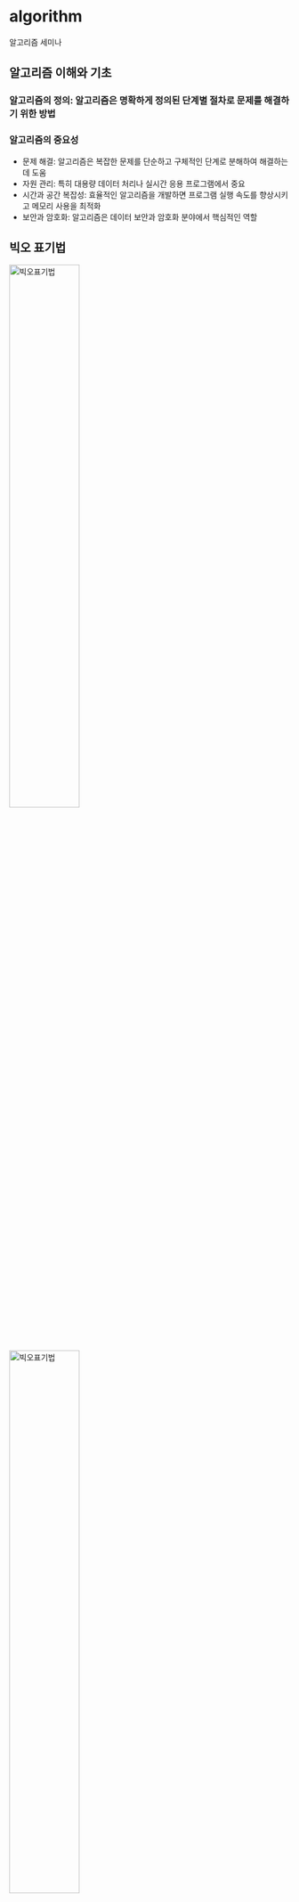 # algorithm
알고리즘 세미나

## 알고리즘 이해와 기초

### 알고리즘의 정의: 알고리즘은 명확하게 정의된 단계별 절차로 문제를 해결하기 위한 방법
### 알고리즘의 중요성
  - 문제 해결: 알고리즘은 복잡한 문제를 단순하고 구체적인 단계로 분해하여 해결하는 데 도움
  - 자원 관리: 특히 대용량 데이터 처리나 실시간 응용 프로그램에서 중요
  - 시간과 공간 복잡성: 효율적인 알고리즘을 개발하면 프로그램 실행 속도를 향상시키고 메모리 사용을 최적화
  - 보안과 암호화: 알고리즘은 데이터 보안과 암호화 분야에서 핵심적인 역할

## 빅오 표기법
<img src="https://blog.kakaocdn.net/dn/umDDr/btqYhz5p1ZN/pULPOIs1zk2kA5QykgYEeK/img.png" width="50%" title="빅오표기법"/>
<img src="https://park-answer.netlify.app/static/893fa1e138e04a1c88f56cfb86793e6b/2a195/big-o-table.png" width="50%" title="빅오표기법"/>
<img src="https://blog.kakaocdn.net/dn/byv7cU/btrwGj2VMnK/W7Edg2M8b4VoTw3QD4J221/img.jpg" width="50%" title="빅오표기법"/>



- O(1) : 입력값에 상관없이 일정한 실행시간을 최고!의 알고리즘이라 할 수 있다. 하지만 상수 시간에 실행된다 해도 상수값이 상상 이상으로 클 경우 사실상 일정한 시간의 의미가 없다. 최고의 알고리즘이 될 수 있지만 그만큼 신중해야 한다. 예:) 스택에서 Push, Pop
- O(log n) : 로그는 매우 큰 입력값에서도 크게 영향을 받지 않는 편이다. 매우 견고한 알고리즘으로 이진 탐색의 경우가 이에 해당한다. 예:) 이진트리
- O(n) : 알고리즘을 수행하는데 걸리는 시간은 입력값에 비례한다. 이러한 알고리즘을 선형 시간 알고리즘이라 부른다. 정렬되지 않은 리스트에서 최대 또는 최솟값을 찾는 경우가 해당되며 모든 입렵값을 적어도 한 번 이상은 살펴봐야 한다. 예:) for문
- O (n log n) : 병합 정렬등의 대부분 효율이 좋은 알고리즘이 이에 해당 한다. 아무리 좋은 알고리즘이라 할지라도 n log n 보다 빠를 수 없다. 입력값이 최선일 경우, 비교를 건너 뛰어 O(n)이 될 수 있다. 예:) 퀵, 병합, 힙 정렬
- O(n^2)  : 버블 정렬 같은 비효율적인 정렬 알고리즘이 이에 해당 한다. 예:) 이중for문, 삽입, 버블, 선택정렬
- O(2^n) : 피보나치의 수를 재귀로 계산하는 알고리즘이 이에 해당 한다. n^2와 혼동되는 경우가 있는데 2^n이 훨씬 더 크다. 예:) 피보나치 수열
- O(n!) : 가장 느린 알고리즘으로 입력값이 조금만 커져도 계산이 어렵다.

## 정렬 알고리즘

필요성: 데이터 정리와 검색을 용이하게 만듦

### 버블 정렬 (Bubble Sort):
인접한 두 원소를 비교하고 필요한 경우 서로 위치를 교환하는 알고리즘<br/>
시간 복잡도: O(n^2) 높음

<img src="https://www.swtestacademy.com/wp-content/uploads/2021/11/bubble-sort-2.png" width="50%" title="버블정렬"/>

```java
public static void bubbleSort(int[] arr) {
    int n = arr.length;
    boolean swapped;
    do {
        swapped = false;
        for (int i = 0; i < n - 1; i++) {
            if (arr[i] > arr[i + 1]) {
                // 두 원소 교환
                int temp = arr[i];
                arr[i] = arr[i + 1];
                arr[i + 1] = temp;
                swapped = true;
            }
        }
    } while (swapped);
}
```

### 선택 정렬 (Selection Sort)
배열에서 최솟값을 선택하고, 그 값을 첫 번째 원소와 교환하는 과정을 반복하는 알고리즘입니다.<br/>
시간 복잡도: O(n^2)

<img src="https://www.swtestacademy.com/wp-content/uploads/2021/11/selection-sort-Selection-Sort-1.drawio-1.png" width="50%" title="버블정렬"/>

```java
public static void selectionSort(int[] arr) {
    int n = arr.length;
    for (int i = 0; i < n - 1; i++) {
        int minIndex = i;
        for (int j = i + 1; j < n; j++) {
            if (arr[j] < arr[minIndex]) {
                minIndex = j;
            }
        }
        // 최솟값과 현재 원소 교환
        int temp = arr[i];
        arr[i] = arr[minIndex];
        arr[minIndex] = temp;
    }
}
```

### 삽입 정렬 (Insertion Sort)
배열을 정렬된 부분과 정렬되지 않은 부분으로 나누고, 정렬되지 않은 부분의 원소를 정렬된 부분에 삽입하는 알고리즘입니다.
시간 복잡도: O(n^2)

```java
public static void insertionSort(int[] arr) {
    int n = arr.length;
    for (int i = 1; i < n; i++) {
        int key = arr[i];
        int j = i - 1;
        while (j >= 0 && arr[j] > key) {
            arr[j + 1] = arr[j];
            j--;
        }
        arr[j + 1] = key;
    }
}
```




## 탐색 알고리즘

### 선형 탐색 (Linear Search):
주어진 배열에서 원하는 값을 찾는 가장 기본적인 탐색 알고리즘입니다.
시간 복잡도: O(n)

<img src="https://kwonsoonwoo.github.io/assets/cs50/%EC%84%A0%ED%98%95%ED%83%90%EC%83%89%EC%98%88%EC%8B%9C.png"  width="50%" title="탐색"/>

```java
public static int linearSearch(int[] arr, int target) {
    for (int i = 0; i < arr.length; i++) {
        if (arr[i] == target) {
            return i; // 원하는 값이 발견되면 인덱스 반환
        }
    }
    return -1; // 원하는 값이 발견되지 않으면 -1 반환
}
```
### 이진 탐색 (Binary Search):
정렬된 배열에서 원하는 값을 빠르게 찾는 알고리즘입니다.
시간 복잡도: O(log n)

<img src="https://thebook.io/img/006950/327.jpg" width="80%" title="이진탐색"/>

```java
public static int binarySearch(int[] arr, int target) {
    int left = 0;
    int right = arr.length - 1;
    
    while (left <= right) {
        int mid = left + (right - left) / 2;
        
        if (arr[mid] == target) {
            return mid; // 원하는 값이 발견되면 인덱스 반환
        } else if (arr[mid] < target) {
            left = mid + 1;
        } else {
            right = mid - 1;
        }
    }
    
    return -1; // 원하는 값이 발견되지 않으면 -1 반환
}
```

<img src="https://images.velog.io/images/dgk089/post/4831dacc-e64a-43b0-88a5-4ed2f633a70f/%EC%BA%A1%EC%B2%98.PNG"  width="50%" title="탐색"/>

## 그래프 알고리즘

그래프 개념: 정점과 간선으로 이루어진 그래프의 기본 개념을 소개합니다.
최단 경로 알고리즘: 다익스트라 알고리즘은 단일 출발지에서 모든 노드까지의 최단 경로를 찾습니다.
그래프 탐색: 깊이 우선 탐색 (DFS)와 너비 우선 탐색 (BFS)을 그래프에서 어떻게 활용하는지 설명합니다.

```java
import java.util.*;

class Graph {
    private int V; // 노드 수
    private LinkedList<Integer> adjList[]; // 인접 리스트

    public Graph(int v) {
        V = v;
        adjList = new LinkedList[v];
        for (int i = 0; i < v; ++i) {
            adjList[i] = new LinkedList<>();
        }
    }

    // 무방향 그래프에서 간선 추가
    public void addEdge(int v, int w) {
        adjList[v].add(w);
        adjList[w].add(v);
    }

    // 깊이 우선 탐색 (Depth-First Search) 구현
    public void DFS(int start) {
        boolean visited[] = new boolean[V];
        DFSUtil(start, visited);
    }

    private void DFSUtil(int v, boolean visited[]) {
        visited[v] = true;
        System.out.print(v + " ");

        for (Integer neighbor : adjList[v]) {
            if (!visited[neighbor]) {
                DFSUtil(neighbor, visited);
            }
        }
    }

    // 너비 우선 탐색 (Breadth-First Search) 구현
    public void BFS(int start) {
        boolean visited[] = new boolean[V];
        LinkedList<Integer> queue = new LinkedList<>();

        visited[start] = true;
        queue.add(start);

        while (queue.size() != 0) {
            start = queue.poll();
            System.out.print(start + " ");

            for (Integer neighbor : adjList[start]) {
                if (!visited[neighbor]) {
                    visited[neighbor] = true;
                    queue.add(neighbor);
                }
            }
        }
    }
}
```

```java
public class GraphExample {
    public static void main(String[] args) {
        Graph graph = new Graph(6);
        
        graph.addEdge(0, 1);
        graph.addEdge(0, 2);
        graph.addEdge(1, 3);
        graph.addEdge(2, 4);
        graph.addEdge(3, 5);

        System.out.println("Depth-First Search (DFS) starting from node 0:");
        graph.DFS(0);

        System.out.println("\nBreadth-First Search (BFS) starting from node 0:");
        graph.BFS(0);
    }
}
```
